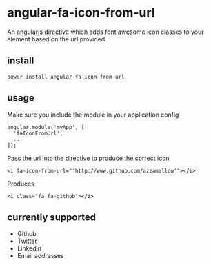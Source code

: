angular-fa-icon-from-url
========================

An angularjs directive which adds font awesome icon classes to your element based on the url provided

install
-------

```
bower install angular-fa-icon-from-url
```

usage
-----

Make sure you include the module in your application config

```
angular.module('myApp', [
  'faIconFromUrl',
  ...
]);
```

Pass the url into the directive to produce the correct icon

```
<i fa-icon-from-url="'http://www.github.com/azzamallow'"></i>
```

Produces

```
<i class="fa fa-github"></i>
```

currently supported
-------------------

* Github
* Twitter
* Linkedin
* Email addresses
